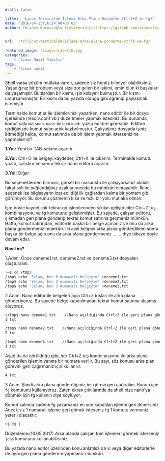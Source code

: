 ```yaml
---
draft: false

title:  'Linux Terminalde İşlemi Arka Plana Gönderme (Ctrl+Z ve fg)'
date: '2016-04-23T16:24:00+03:00'
author: İbrahim Korucuoğlu ([@siberoloji](https://github.com/siberoloji))
 
 
url:  /tr/linux-terminalde-islemi-arka-plana-gonderme-ctrlz-ve-fg/
 
featured_image: /images/cyber10.jpg
categories:
    - 'Linux Nasıl Yapılır'
tags:
    - 'linux nasıl'
---
```



Shell varsa çözüm mutlaka vardır, sadece siz henüz bilmiyor olabilirsiniz. Yaşadığınız bir problem veya size zor gelen bir işlemi, emin olun ki başkaları da yaşamıştır. Bunlardan bir kısmı, işin kolayını bulmuştur. Bir kısmı umursamamıştır. Bir kısmı da bu yazıda olduğu gibi öğrenip paylaşmak istemiştir.



Terminalde komutlar ile işlemlerinizi yaparken, nano editör ile bir dosya içerisinde (resolv.conf vb.) düzeltmeler yapmak istediniz. Bu durumda, komut satırına `sudo nano belgeninadı` yazıp editöre girersiniz. Editöre girdiğinizde komut satırı artık kaybolmuştur. Çalıştığınız dosyada işiniz bitmediği halde, komut satırında da bir işlem yapmak isterseniz ne yapmalısınız?



**1.Yol:** Yeni bir TAB-sekme açarım.



**2.Yol:** Ctrl+O ile belgeyi kaydeder, Ctrl+X ile çıkarım. Terminalde komutu yazar, çalıştırır ve sonra tekrar nano editörü açarım.



**3.Yol:** Diğer



Bu seçeneklerden birincisi, görsel bir masaüstü ile çalışıyorsanız olabilir fakat ssh ile bağlandığınız uzak sunucuda bu mümkün olmayabilir. İkinci seçenek ise bilgisayarın icat edildiği ilk çağlardan kalma bir yöntem gibi görünüyor. Bu sorunu çözmenin kısa ve hızlı bir yolu mutlaka olmalı.



İşte böyle kaydet-çık-tekrar gir işlemlerinden sıkılan geliştiriciler Ctrl+Z tuş kombinasyonu ve fg komutunu geliştirmişler. Bu sayede, çalışan editörü, çıkmadan geri plana gönderip tekrar komut satırına geçmeniz mümkün. Hatta, komut satırından, editörde başka bir belge açmanız ve onu da arka plana göndermeniz mümkün. İki açık belgeyi arka plana gönderdikten sonra başka bir belge açıp onu da arka plana göndermeniz ……. diye hikaye böyle devam eder.



**Nasıl mı?**



1.Adım: Önce deneme1.txt, deneme2.txt ve deneme3.txt dosyaları oluşturalım.


```bash
>~$ cd /tmp/
/tmp$ echo 'Selam, ben 0 numaralı belgeyim' >deneme1.txt
/tmp$ echo 'Selam, ben 2 numaralı belgeyim' >deneme2.txt
/tmp$ echo 'Selam, ben 3 numaralı belgeyim' >deneme3.txt
```



2.Adım: Nano editör ile belgeleri açıp Ctrl+z tuşları ile arka plana gönderiyoruz. Bu sayede belge kapatılmadan tekrar komut satırına ulaşmış oluyoruz.


```bash
>/tmp$ nano deneme1.txt    //Nano açıldığında Ctrl+Z ile geri plana gönderin.
1 txt

/tmp$ nano deneme2.txt    //Nano açıldığında Ctrl+Z ile geri plana gönderin.
2 txt

/tmp$ nano deneme3.txt    //Nano açıldığında Ctrl+Z ile geri plana gönderin.
3 txt
```



Aşağıda da görüldüğü gibi, her Ctrl+Z tuş kombinasyonu ile arka plana gönderilen işlemin yanına bir numara verilir. Bu sayı, söz konusu arka plan görevini geri çağırmanız için kullanılır.


```bash
4 txt
```



3.Adım: Şimdi arka plana gönderdiğimiz bir görevi geri çağıralım. Bunun için `fg` komutunu kullanıyoruz. Zaten ekran çıktılarında da shell bize nano’ya dönmek için fg kullanın diye söylüyor.



Komut satırına sadece fg yazarsanız en son kapatılan işleme geri dönersiniz. Ancak siz 1 numaralı işleme geri gitmek isteseniz fg 1 komutu vermeniz yeterli olacaktır.


```bash
>$ fg 1
```



Düzenleme:(10.05.2017) Arka planda çalışan tüm işlemleri görmek isterseniz `jobs` komutunu kullanabilirsiniz.



Bu yazıda nano editör üzerinden konu anlatılsa da vi veya diğer editörlerle de aynı geri plana gönderme yapmanız mümkün.
